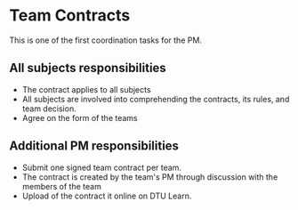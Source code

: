 # Team Contracts 

This is one of the first coordination tasks for the PM.

## All subjects responsibilities
* The contract applies to all subjects
* All subjects are involved into comprehending the contracts, its rules, and team decision.
* Agree on the form of the teams

## Additional PM responsibilities
* Submit one signed team contract per team.
* The contract is created by the team's PM through discussion with the members of the team
* Upload of the contract it online on DTU Learn.
